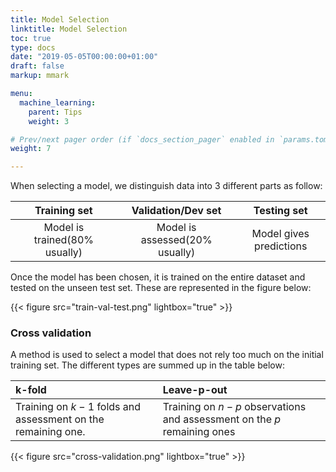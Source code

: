 ```yaml
---
title: Model Selection
linktitle: Model Selection
toc: true
type: docs
date: "2019-05-05T00:00:00+01:00"
draft: false
markup: mmark

menu:
  machine_learning:
    parent: Tips
    weight: 3

# Prev/next pager order (if `docs_section_pager` enabled in `params.toml`)
weight: 7

---
```


When selecting a model, we distinguish data into 3 different parts as follow:

|Training set|Validation/Dev set|Testing set|
|:---:|:---:|:---:|
|Model is trained(80% usually)|Model is assessed(20% usually)|Model gives predictions|

Once the model has been chosen, it is trained on the entire dataset and tested on the unseen test set. These are represented in the figure below:

{{< figure src="train-val-test.png" lightbox="true" >}}

### Cross validation

A method is used to select a model that does not rely too much on the initial training set. The different types are summed up in the table below:

|k-fold|Leave-p-out|
|:---|:---|
|Training on $k-1$ folds and assessment on the remaining one.|Training on $n-p$ observations and assessment on the $p$ remaining ones|

{{< figure src="cross-validation.png" lightbox="true" >}}
